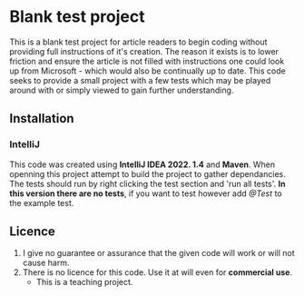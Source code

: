 # Blank test project
This is a blank test project for article readers to begin coding without providing full instructions of it's creation.
The reason it exists is to lower friction and ensure the article is not filled with instructions one could look up from Microsoft - which would also be continually up to date.
This code seeks to provide a small project with a few tests which may be played around with or simply viewed to gain further understanding.
## Installation
### IntelliJ
This code was created using **IntelliJ IDEA 2022. 1.4** and **Maven**.
When openning this project attempt to build the project to gather dependancies. The tests should run by right clicking the test section and 'run all tests'. **In this version there are no tests**, if you want to test however add *@Test* to the example test.
## Licence
1. I give no guarantee or assurance that the given code will work or will not cause harm.
2. There is no licence for this code. Use it at will even for **commercial use**.
   * This is a teaching project.
